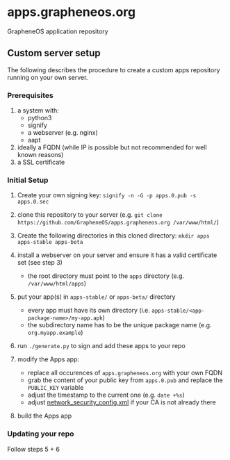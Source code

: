 # apps.grapheneos.org
GrapheneOS application repository

## Custom server setup

The following describes the procedure to create a custom apps repository running on your own server.

### Prerequisites

1. a system with:
    - python3
    - signify
    - a webserver (e.g. nginx)
    - aapt
2. ideally a FQDN (while IP is possible but not recommended for well known reasons)
3. a SSL certificate

### Initial Setup

1. Create your own signing key: `signify -n -G -p apps.0.pub -s apps.0.sec`

2. clone this repository to your server (e.g. `git clone https://github.com/GrapheneOS/apps.grapheneos.org /var/www/html/`)

3. Create the following directories in this cloned directory: `mkdir apps apps-stable apps-beta`

4. install a webserver on your server and ensure it has a valid certificate set (see step 3)
    - the root directory must point to the `apps` directory (e.g. `/var/www/html/apps`)

5. put your app(s) in `apps-stable/` or `apps-beta/` directory 
    - every app must have its own directory (i.e. `apps-stable/<app-package-name>/my-app.apk`)
    - the subdirectory name has to be the unique package name (e.g. `org.myapp.example`)

6. run `./generate.py` to sign and add these apps to your repo

7. modify the Apps app:
    - replace all occurences of `apps.grapheneos.org` with your own FQDN
    - grab the content of your public key from `apps.0.pub` and replace the `PUBLIC_KEY` variable
    - adjust the timestamp to the current one (e.g. `date +%s`)
    - adjust [network_security_config.xml](https://github.com/GrapheneOS/Apps/blob/main/app/src/main/res/xml/network_security_config.xml) if your CA is not already there
    
8. build the Apps app

### Updating your repo

Follow steps 5 + 6
